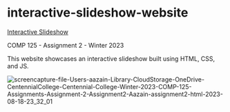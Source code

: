 # interactive-slideshow-website

[Interactive Slideshow](URL)

COMP 125 - Assignment 2 - Winter 2023

This website showcases an interactive slideshow built using HTML, CSS, and JS.

![screencapture-file-Users-aazain-Library-CloudStorage-OneDrive-CentennialCollege-Centennial-College-Winter-2023-COMP-125-Assignments-Assignment-2-Assignment2-Aazain-assignment2-html-2023-08-18-23_32_01](https://github.com/AazainKhan/interactive-slideshow-website/assets/43759637/ebefecee-09fe-4227-bac9-376ea1248b1b)
